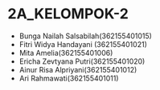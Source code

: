 # 2A_KELOMPOK-2
* Bunga Nailah Salsabilah(362155401015)
* Fitri Widya Handayani (362155401021)
* Mita Amelia(362155401006)
* Ericha Zevtyana Putri(362155401020)
* Ainur Risa Alpriyani(362155401012)
* Ari Rahmawati(362155401011)

